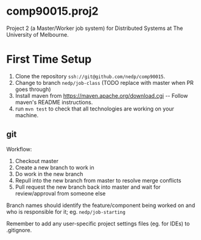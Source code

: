# comp90015.proj2
Project 2 (a Master/Worker job system) for Distributed Systems at The University of Melbourne.

# First Time Setup

1. Clone the repository `ssh://git@github.com/nedp/comp90015`.
2. Change to branch `nedp/job-class` (TODO replace with master when PR goes through)
3. Install maven from https://maven.apache.org/download.cgi -- 
   Follow maven's README instructions.
4. run `mvn test` to check that all technologies are working on your machine.


## git
Workflow:

1. Checkout master
2. Create a new branch to work in
3. Do work in the new branch
4. Repull into the new branch from master to resolve merge conflicts
5. Pull request the new branch back into master and wait for review/approval from someone else

Branch names should identify the feature/component being worked on and who is responsible for it; eg. `nedp/job-starting`

Remember to add any user-specific project settings files (eg. for IDEs) to .gitignore.

